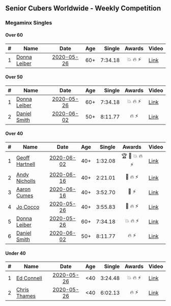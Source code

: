 ## Senior Cubers Worldwide - Weekly Competition
### Megaminx Singles

#### Over 60

| # | Name | Date | Age | Single | Awards | Video |
| :--: | -- | :--: | :--: | --: | :--: | -- |
| 1 | [Donna Leiber](../../persons/donna_leiber.md) | [2020-05-26](2020-05-26.md) | 60+ | 7:34.18 | 💥 🔥 ⚡ | [Link](https://www.facebook.com/events/688407551989463/permalink/690856405077911/) |

#### Over 50

| # | Name | Date | Age | Single | Awards | Video |
| :--: | -- | :--: | :--: | --: | :--: | -- |
| 1 | [Donna Leiber](../../persons/donna_leiber.md) | [2020-05-26](2020-05-26.md) | 60+ | 7:34.18 | 💥 🔥 ⚡ | [Link](https://www.facebook.com/events/688407551989463/permalink/690856405077911/) |
| 2 | [Daniel Smith](../../persons/daniel_smith.md) | [2020-06-02](2020-06-02.md) | 50+ | 8:11.77 | 🔥 ⚡ | [Link](https://www.facebook.com/events/3373950429496747/permalink/3381536338738156/) |

#### Over 40

| # | Name | Date | Age | Single | Awards | Video |
| :--: | -- | :--: | :--: | --: | :--: | -- |
| 1 | [Geoff Hartnell](../../persons/geoff_hartnell.md) | [2020-06-02](2020-06-02.md) | 40+ | 1:32.08 | 🏆 🥇 💥 🔥 ⚡ | [Link](https://www.facebook.com/events/3373950429496747/permalink/3374121619479628/) |
| 2 | [Andy Nicholls](../../persons/andy_nicholls.md) | [2020-06-16](2020-06-16.md) | 40+ | 2:21.01 | 🥈 🔥 ⚡ | [Link](https://www.facebook.com/events/604103587178706/permalink/606984593557272/) |
| 3 | [Aaron Cumes](../../persons/aaron_cumes.md) | [2020-06-16](2020-06-16.md) | 40+ | 3:52.70 | 🥉 ⚡ | [Link](https://www.facebook.com/events/604103587178706/permalink/604969967092068/) |
| 4 | [Jo Cocco](../../persons/jo_cocco.md) | [2020-05-26](2020-05-26.md) | 40+ | 3:55.83 | 🥉 🔥 ⚡ | [Link](https://www.facebook.com/events/688407551989463/permalink/689392185224333/) |
| 5 | [Donna Leiber](../../persons/donna_leiber.md) | [2020-05-26](2020-05-26.md) | 60+ | 7:34.18 | 💥 🔥 ⚡ | [Link](https://www.facebook.com/events/688407551989463/permalink/690856405077911/) |
| 6 | [Daniel Smith](../../persons/daniel_smith.md) | [2020-06-02](2020-06-02.md) | 50+ | 8:11.77 | 🔥 ⚡ | [Link](https://www.facebook.com/events/3373950429496747/permalink/3381536338738156/) |

#### Under 40

| # | Name | Date | Age | Single | Awards | Video |
| :--: | -- | :--: | :--: | --: | :--: | -- |
| 1 | [Ed Connell](../../persons/ed_connell.md) | [2020-05-26](2020-05-26.md) | <40 | 3:24.48 | 💥 🔥 ⚡ | [Link](https://www.facebook.com/events/688407551989463/permalink/691174248379460/) |
| 2 | [Chris Thames](../../persons/chris_thames.md) | [2020-05-26](2020-05-26.md) | <40 | 6:02.13 | 🔥 ⚡ | [Link](https://www.facebook.com/events/688407551989463/permalink/690392548457630/) |


<!-- Global site tag (gtag.js) - Google Analytics -->
<script async src="https://www.googletagmanager.com/gtag/js?id=UA-86348435-3"></script>
<script>window.dataLayer = window.dataLayer || []; function gtag() {dataLayer.push(arguments);} gtag('js', new Date()); gtag('config', 'UA-86348435-3');</script>

